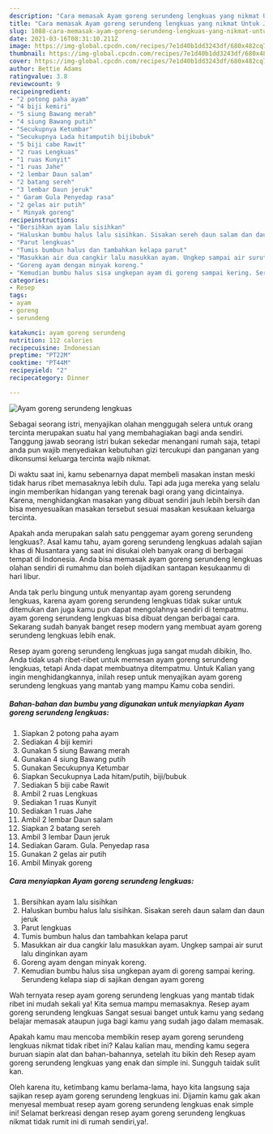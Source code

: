 ```yaml
---
description: "Cara memasak Ayam goreng serundeng lengkuas yang nikmat Untuk Jualan"
title: "Cara memasak Ayam goreng serundeng lengkuas yang nikmat Untuk Jualan"
slug: 1088-cara-memasak-ayam-goreng-serundeng-lengkuas-yang-nikmat-untuk-jualan
date: 2021-03-16T08:31:10.211Z
image: https://img-global.cpcdn.com/recipes/7e1d40b1dd3243df/680x482cq70/ayam-goreng-serundeng-lengkuas-foto-resep-utama.jpg
thumbnail: https://img-global.cpcdn.com/recipes/7e1d40b1dd3243df/680x482cq70/ayam-goreng-serundeng-lengkuas-foto-resep-utama.jpg
cover: https://img-global.cpcdn.com/recipes/7e1d40b1dd3243df/680x482cq70/ayam-goreng-serundeng-lengkuas-foto-resep-utama.jpg
author: Bettie Adams
ratingvalue: 3.8
reviewcount: 9
recipeingredient:
- "2 potong paha ayam"
- "4 biji kemiri"
- "5 siung Bawang merah"
- "4 siung Bawang putih"
- "Secukupnya Ketumbar"
- "Secukupnya Lada hitamputih bijibubuk"
- "5 biji cabe Rawit"
- "2 ruas Lengkuas"
- "1 ruas Kunyit"
- "1 ruas Jahe"
- "2 lembar Daun salam"
- "2 batang sereh"
- "3 lembar Daun jeruk"
- " Garam Gula Penyedap rasa"
- "2 gelas air putih"
- " Minyak goreng"
recipeinstructions:
- "Bersihkan ayam lalu sisihkan"
- "Haluskan bumbu halus lalu sisihkan. Sisakan sereh daun salam dan daun jeruk"
- "Parut lengkuas"
- "Tumis bumbun halus dan tambahkan kelapa parut"
- "Masukkan air dua cangkir lalu masukkan ayam. Ungkep sampai air surut lalu dinginkan ayam"
- "Goreng ayam dengan minyak koreng."
- "Kemudian bumbu halus sisa ungkepan ayam di goreng sampai kering. Serundeng kelapa siap di sajikan dengan ayam goreng"
categories:
- Resep
tags:
- ayam
- goreng
- serundeng

katakunci: ayam goreng serundeng 
nutrition: 112 calories
recipecuisine: Indonesian
preptime: "PT22M"
cooktime: "PT44M"
recipeyield: "2"
recipecategory: Dinner

---
```



![Ayam goreng serundeng lengkuas](https://img-global.cpcdn.com/recipes/7e1d40b1dd3243df/680x482cq70/ayam-goreng-serundeng-lengkuas-foto-resep-utama.jpg)

Sebagai seorang istri, menyajikan olahan menggugah selera untuk orang tercinta merupakan suatu hal yang membahagiakan bagi anda sendiri. Tanggung jawab seorang istri bukan sekedar menangani rumah saja, tetapi anda pun wajib menyediakan kebutuhan gizi tercukupi dan panganan yang dikonsumsi keluarga tercinta wajib nikmat.

Di waktu  saat ini, kamu sebenarnya dapat membeli masakan instan meski tidak harus ribet memasaknya lebih dulu. Tapi ada juga mereka yang selalu ingin memberikan hidangan yang terenak bagi orang yang dicintainya. Karena, menghidangkan masakan yang dibuat sendiri jauh lebih bersih dan bisa menyesuaikan masakan tersebut sesuai masakan kesukaan keluarga tercinta. 



Apakah anda merupakan salah satu penggemar ayam goreng serundeng lengkuas?. Asal kamu tahu, ayam goreng serundeng lengkuas adalah sajian khas di Nusantara yang saat ini disukai oleh banyak orang di berbagai tempat di Indonesia. Anda bisa memasak ayam goreng serundeng lengkuas olahan sendiri di rumahmu dan boleh dijadikan santapan kesukaanmu di hari libur.

Anda tak perlu bingung untuk menyantap ayam goreng serundeng lengkuas, karena ayam goreng serundeng lengkuas tidak sukar untuk ditemukan dan juga kamu pun dapat mengolahnya sendiri di tempatmu. ayam goreng serundeng lengkuas bisa dibuat dengan berbagai cara. Sekarang sudah banyak banget resep modern yang membuat ayam goreng serundeng lengkuas lebih enak.

Resep ayam goreng serundeng lengkuas juga sangat mudah dibikin, lho. Anda tidak usah ribet-ribet untuk memesan ayam goreng serundeng lengkuas, tetapi Anda dapat membuatnya ditempatmu. Untuk Kalian yang ingin menghidangkannya, inilah resep untuk menyajikan ayam goreng serundeng lengkuas yang mantab yang mampu Kamu coba sendiri.

<!--inarticleads1-->

##### Bahan-bahan dan bumbu yang digunakan untuk menyiapkan Ayam goreng serundeng lengkuas:

1. Siapkan 2 potong paha ayam
1. Sediakan 4 biji kemiri
1. Gunakan 5 siung Bawang merah
1. Gunakan 4 siung Bawang putih
1. Gunakan Secukupnya Ketumbar
1. Siapkan Secukupnya Lada hitam/putih, biji/bubuk
1. Sediakan 5 biji cabe Rawit
1. Ambil 2 ruas Lengkuas
1. Sediakan 1 ruas Kunyit
1. Sediakan 1 ruas Jahe
1. Ambil 2 lembar Daun salam
1. Siapkan 2 batang sereh
1. Ambil 3 lembar Daun jeruk
1. Sediakan  Garam. Gula. Penyedap rasa
1. Gunakan 2 gelas air putih
1. Ambil  Minyak goreng




<!--inarticleads2-->

##### Cara menyiapkan Ayam goreng serundeng lengkuas:

1. Bersihkan ayam lalu sisihkan
1. Haluskan bumbu halus lalu sisihkan. Sisakan sereh daun salam dan daun jeruk
1. Parut lengkuas
1. Tumis bumbun halus dan tambahkan kelapa parut
1. Masukkan air dua cangkir lalu masukkan ayam. Ungkep sampai air surut lalu dinginkan ayam
1. Goreng ayam dengan minyak koreng.
1. Kemudian bumbu halus sisa ungkepan ayam di goreng sampai kering. Serundeng kelapa siap di sajikan dengan ayam goreng




Wah ternyata resep ayam goreng serundeng lengkuas yang mantab tidak ribet ini mudah sekali ya! Kita semua mampu memasaknya. Resep ayam goreng serundeng lengkuas Sangat sesuai banget untuk kamu yang sedang belajar memasak ataupun juga bagi kamu yang sudah jago dalam memasak.

Apakah kamu mau mencoba membikin resep ayam goreng serundeng lengkuas nikmat tidak ribet ini? Kalau kalian mau, mending kamu segera buruan siapin alat dan bahan-bahannya, setelah itu bikin deh Resep ayam goreng serundeng lengkuas yang enak dan simple ini. Sungguh taidak sulit kan. 

Oleh karena itu, ketimbang kamu berlama-lama, hayo kita langsung saja sajikan resep ayam goreng serundeng lengkuas ini. Dijamin kamu gak akan menyesal membuat resep ayam goreng serundeng lengkuas enak simple ini! Selamat berkreasi dengan resep ayam goreng serundeng lengkuas nikmat tidak rumit ini di rumah sendiri,ya!.

